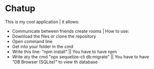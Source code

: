 # Chatup
This is my cool application
\| it allows:
* Communicate between friends
 create rooms
\| How to use:
* Download the files or clone the repository
* Open command line
* Get into your folder in the cmd
* Write this line: "npm install" || You have to have npm
* Write aty the cmd "npx sequelize-cli db:migrate" || You have to have  "DB Browser (SQLite)" to view th database
